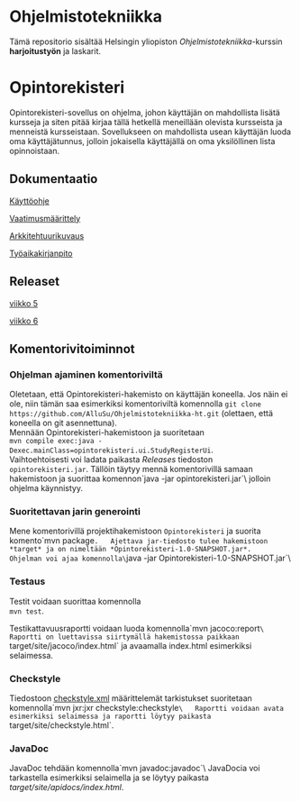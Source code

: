 # Ohjelmistotekniikka
Tämä repositorio sisältää Helsingin yliopiston _Ohjelmistotekniikka_-kurssin **harjoitustyön** ja laskarit.

# Opintorekisteri
Opintorekisteri-sovellus on ohjelma, johon käyttäjän on mahdollista lisätä kursseja ja siten pitää kirjaa tällä hetkellä meneillään olevista kursseista ja menneistä kursseistaan. Sovellukseen on mahdollista usean käyttäjän luoda oma käyttäjätunnus, jolloin jokaisella käyttäjällä on oma yksilöllinen lista opinnoistaan.

## Dokumentaatio  
[Käyttöohje](dokumentaatio/kayttoohje.md)  

[Vaatimusmäärittely](dokumentaatio/vaatimusmaarittely.md)  

[Arkkitehtuurikuvaus](dokumentaatio/arkkitehtuuri.md)  

[Työaikakirjanpito](dokumentaatio/tuntikirjanpito.md)  

## Releaset
[viikko 5](https://github.com/AlluSu/Ohjelmistotekniikka-ht/releases/tag/viikko5)

[viikko 6](https://github.com/AlluSu/Ohjelmistotekniikka-ht/releases/tag/vk6v3.0)
## Komentorivitoiminnot

### Ohjelman ajaminen komentoriviltä
Oletetaan, että Opintorekisteri-hakemisto on käyttäjän koneella. Jos näin ei ole, niin tämän saa esimerkiksi komentoriviltä komennolla   `git clone https://github.com/AlluSu/Ohjelmistotekniikka-ht.git`   (olettaen, että koneella on git asennettuna).   
Mennään Opintorekisteri-hakemistoon ja suoritetaan  
`mvn compile exec:java -Dexec.mainClass=opintorekisteri.ui.StudyRegisterUi`.  
Vaihtoehtoisesti voi ladata paikasta *Releases* tiedoston `opintorekisteri.jar`. Tällöin täytyy mennä komentorivillä samaan hakemistoon ja suorittaa komennon\`java -jar opintorekisteri.jar`\ jolloin ohjelma käynnistyy.  

### Suoritettavan jarin generointi  
Mene komentorivillä projektihakemistoon `Opintorekisteri` ja suorita komento\`mvn package`.  
Ajettava jar-tiedosto tulee hakemistoon *target* ja on nimeltään *Opintorekisteri-1.0-SNAPSHOT.jar*.  
Ohjelman voi ajaa komennolla\`java -jar Opintorekisteri-1.0-SNAPSHOT.jar`\  

### Testaus
Testit voidaan suorittaa komennolla  
`mvn test`.  

Testikattavuusraportti voidaan luoda komennolla\`mvn jacoco:report`\ 
Raportti on luettavissa siirtymällä hakemistossa paikkaan `target/site/jacoco/index.html` ja avaamalla index.html esimerkiksi selaimessa.

### Checkstyle
Tiedostoon [checkstyle.xml](Opintorekisteri/checkstyle.xml) määrittelemät tarkistukset suoritetaan komennolla\`mvn jxr:jxr checkstyle:checkstyle`\  
Raportti voidaan avata esimerkiksi selaimessa ja raportti löytyy paikasta `target/site/checkstyle.html`.

### JavaDoc  
JavaDoc tehdään komennolla\`mvn javadoc:javadoc`\ JavaDocia voi tarkastella esimerkiksi selaimella ja se löytyy paikasta *target/site/apidocs/index.html*.
